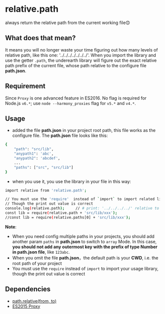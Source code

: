 # relative.path
always return the relative path from the current working file😊

## What does that mean?
It means you will no longer waste your time figuring out how many levels of relative path, like this one: '../../../../../../../'. When you import the library and use the getter `.path`, the underearth library will figure out the exact relative path prefix of the current file, whose path relative to the configure file **path.json**.

## Requirement
Since `Proxy` is one advanced feature in ES2016. No flag is required for Node.js `v6.*`; use `node --harmony_proxies` flag for `v5.*` and `v4.*`.

## Usage
- added the file **path.json** in your project root path, this file works as the configure file. The **path.json** file looks like this:
```sh
{
	"path": "src/lib",
	"anypath1": 'abc',
	"anypath2": 'abcdef',
	...
	"paths": ["src", "src/lib"]
}
```
- when you use it, you use the library in your file in this way:
```sh
import relative from 'relative.path';

// You must use the 'require'  instead of `import` to import related library
// Though the print out value is correct
console.log(relative.path); 	// # print: '../../../../' relative to the configure file
const lib = require(relative.path + 'src/lib/xxx');
//const lib = require(relative.paths[0] + 'src/lib/xxx');

```
**Note**: 
- When you need config multiple paths in your projects, you should add another param `paths` in **path.json** to switch to `array` Mode. In this case, **you should not add any outermost key with the prefix of type Number in path.json file**, like `123abc`.
- When you omit the file **path.json**，the default path is your **CWD**, i.e. the root path of your project 
- You must use the `require` instead of `import` to import your usage library, though the print out value is correct


## Dependencies
- [path.relative(from, to)](https://nodejs.org/api/path.html#path_path_relative_from_to)
- [ES2015 Proxy](https://hacks.mozilla.org/2015/07/es6-in-depth-proxies-and-reflect)

